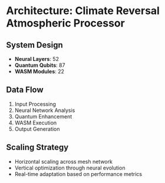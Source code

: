 # Architecture: Climate Reversal Atmospheric Processor

## System Design
- **Neural Layers**: 52
- **Quantum Qubits**: 87
- **WASM Modules**: 22

## Data Flow
1. Input Processing
2. Neural Network Analysis
3. Quantum Enhancement
4. WASM Execution
5. Output Generation

## Scaling Strategy
- Horizontal scaling across mesh network
- Vertical optimization through neural evolution
- Real-time adaptation based on performance metrics
